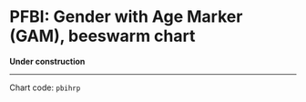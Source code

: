 # PFBI: Gender with Age Marker (GAM), beeswarm chart

**Under construction**

---
Chart code: `pbihrp`
